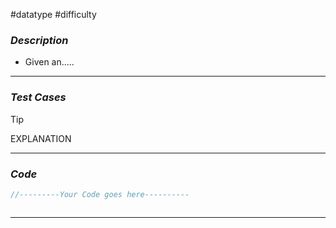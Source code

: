 #datatype #difficulty 
### *Description*  ###

-  Given an.....
---
### *Test Cases* ###



>[!tip]
>EXPLANATION

---
### *Code* ###

```c
//---------Your Code goes here----------
```
```java

```
---